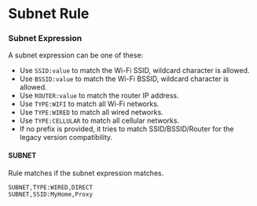 Subnet Rule
===========

### Subnet Expression

A subnet expression can be one of these:

*   Use `SSID:value` to match the Wi-Fi SSID, wildcard character is allowed.
*   Use `BSSID:value` to match the Wi-Fi BSSID, wildcard character is allowed.
*   Use `ROUTER:value` to match the router IP address.
*   Use `TYPE:WIFI` to match all Wi-Fi networks.
*   Use `TYPE:WIRED` to match all wired networks.
*   Use `TYPE:CELLULAR` to match all cellular networks.
*   If no prefix is provided, it tries to match SSID/BSSID/Router for the legacy version compatibility.

#### SUBNET

Rule matches if the subnet expression matches.

```
SUBNET,TYPE:WIRED,DIRECT
SUBNET,SSID:MyHome,Proxy
```